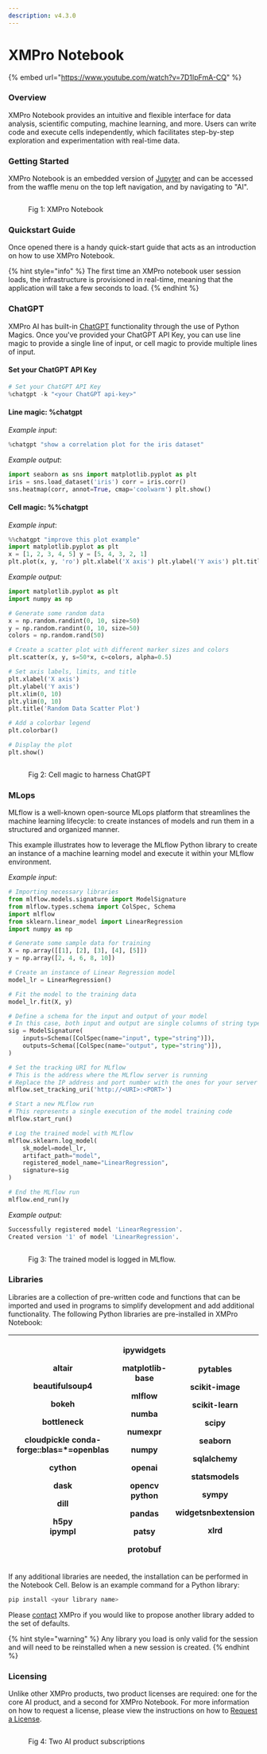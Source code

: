 ```yaml
---
description: v4.3.0
---
```


# XMPro Notebook

{% embed url="https://www.youtube.com/watch?v=7D1IpFmA-CQ" %}

### Overview

XMPro Notebook provides an intuitive and flexible interface for data analysis, scientific computing, machine learning, and more. Users can write code and execute cells independently, which facilitates step-by-step exploration and experimentation with real-time data.&#x20;

### Getting Started

XMPro Notebook is an embedded version of [Jupyter](https://jupyter.org/) and can be accessed from the waffle menu on the top left navigation, and by navigating to "AI".&#x20;

<figure><img src="../../.gitbook/assets/XMPro Notebook_Waffle_Menu.png" alt=""><figcaption><p>Fig 1: XMPro Notebook</p></figcaption></figure>

### Quickstart Guide

Once opened there is a handy quick-start guide that acts as an introduction on how to use XMPro Notebook.

{% hint style="info" %}
The first time an XMPro notebook user session loads, the infrastructure is provisioned in real-time, meaning that the application will take a few seconds to load.
{% endhint %}

### ChatGPT

XMPro AI has built-in [ChatGPT](https://openai.com/blog/chatgpt) functionality through the use of Python Magics. Once you've provided your ChatGPT API Key, you can use line magic to provide a single line of input, or cell magic to provide multiple lines of input.

#### Set your ChatGPT API Key

```python
# Set your ChatGPT API Key
%chatgpt -k "<your ChatGPT api-key>"
```

#### Line magic: %chatgpt

_Example input_:&#x20;

```python
%chatgpt "show a correlation plot for the iris dataset"
```

_Example output_:

```python
import seaborn as sns import matplotlib.pyplot as plt
iris = sns.load_dataset('iris') corr = iris.corr()
sns.heatmap(corr, annot=True, cmap='coolwarm') plt.show()
```

#### Cell magic: %%chatgpt

_Example input_:&#x20;

```python
%%chatgpt "improve this plot example"
import matplotlib.pyplot as plt
x = [1, 2, 3, 4, 5] y = [5, 4, 3, 2, 1]
plt.plot(x, y, 'ro') plt.xlabel('X axis') plt.ylabel('Y axis') plt.title('Example Plot') plt.show()
```

_Example output:_

```python
import matplotlib.pyplot as plt
import numpy as np

# Generate some random data
x = np.random.randint(0, 10, size=50)
y = np.random.randint(0, 10, size=50)
colors = np.random.rand(50)

# Create a scatter plot with different marker sizes and colors
plt.scatter(x, y, s=50*x, c=colors, alpha=0.5)

# Set axis labels, limits, and title
plt.xlabel('X axis')
plt.ylabel('Y axis')
plt.xlim(0, 10)
plt.ylim(0, 10)
plt.title('Random Data Scatter Plot')

# Add a colorbar legend
plt.colorbar()

# Display the plot
plt.show()
```

<figure><img src="../../.gitbook/assets/AI_Overview_Copilot_Notebook.gif" alt=""><figcaption><p>Fig 2: Cell magic to harness ChatGPT</p></figcaption></figure>

### MLops

MLflow is a well-known open-source MLops platform that streamlines the machine learning lifecycle: to create instances of models and run them in a structured and organized manner.

This example illustrates how to leverage the MLflow Python library to create an instance of a machine learning model and execute it within your MLflow environment.&#x20;

_Example input_:&#x20;

```python
# Importing necessary libraries
from mlflow.models.signature import ModelSignature
from mlflow.types.schema import ColSpec, Schema
import mlflow
from sklearn.linear_model import LinearRegression
import numpy as np

# Generate some sample data for training
X = np.array([[1], [2], [3], [4], [5]])
y = np.array([2, 4, 6, 8, 10])

# Create an instance of Linear Regression model
model_lr = LinearRegression()

# Fit the model to the training data
model_lr.fit(X, y)

# Define a schema for the input and output of your model
# In this case, both input and output are single columns of string type
sig = ModelSignature(
    inputs=Schema([ColSpec(name="input", type="string")]),
    outputs=Schema([ColSpec(name="output", type="string")]),
)

# Set the tracking URI for MLflow
# This is the address where the MLflow server is running
# Replace the IP address and port number with the ones for your server
mlflow.set_tracking_uri('http://<URI>:<PORT>')

# Start a new MLflow run
# This represents a single execution of the model training code
mlflow.start_run()

# Log the trained model with MLflow
mlflow.sklearn.log_model(
    sk_model=model_lr,
    artifact_path="model",
    registered_model_name="LinearRegression",
    signature=sig
)

# End the MLflow run
mlflow.end_run()y
```

_Example output:_

```python
Successfully registered model 'LinearRegression'.
Created version '1' of model 'LinearRegression'.
```

<figure><img src="../../.gitbook/assets/XMPro Notebook_MLflow Output.png" alt=""><figcaption><p>Fig 3: The trained model is logged in MLflow.</p></figcaption></figure>

### Libraries

Libraries are a collection of pre-written code and functions that can be imported and used in programs to simplify development and add additional functionality. The following Python libraries are pre-installed in XMPro Notebook:

| <p>altair </p><p>beautifulsoup4 </p><p>bokeh </p><p>bottleneck </p><p>cloudpickle conda-forge::blas=*=openblas</p><p>cython </p><p>dask </p><p>dill </p><p>h5py<br>ipympl </p> | <p>ipywidgets </p><p>matplotlib-base </p><p>mlflow </p><p>numba </p><p>numexpr</p><p>numpy </p><p>openai</p><p>opencv python </p><p>pandas </p><p>patsy </p><p>protobuf</p> | <p>pytables </p><p>scikit-image </p><p>scikit-learn </p><p>scipy </p><p>seaborn </p><p>sqlalchemy </p><p>statsmodels </p><p>sympy </p><p>widgetsnbextension </p><p>xlrd<br></p> |
| ------------------------------------------------------------------------------------------------------------------------------------------------------------------------------ | --------------------------------------------------------------------------------------------------------------------------------------------------------------------------- | ------------------------------------------------------------------------------------------------------------------------------------------------------------------------------- |

If any additional libraries are needed, the installation can be performed in the Notebook Cell. Below is an example command for a Python library:

```python
pip install <your library name>
```

Please [contact](mailto:support@xmpro.com?subject=XMPro-Notebook-Library-Request) XMPro if you would like to propose another library added to the set of defaults.&#x20;

{% hint style="warning" %}
Any library you load is only valid for the session and will need to be reinstalled when a new session is created.
{% endhint %}

### Licensing

Unlike other XMPro products, two product licenses are required: one for the core AI product, and a second for XMPro Notebook. For more information on how to request a license, please view the instructions on how to [Request a License](../../administration/subscriptions-admin/request-and-apply-a-license.md).

<figure><img src="../../.gitbook/assets/XMPro Notebook_License.png" alt=""><figcaption><p>Fig 4: Two AI product subscriptions</p></figcaption></figure>
